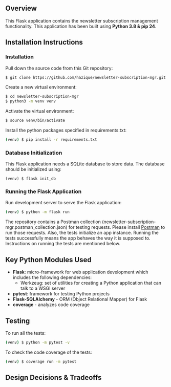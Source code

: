 ## Overview

This Flask application contains the newsletter subscription management functionality. This application has been built using **Python 3.8 & pip 24**.

## Installation Instructions

### Installation

Pull down the source code from this Git repository:

```sh
$ git clone https://github.com/hazique/newsletter-subscription-mgr.git
```

Create a new virtual environment:

```sh
$ cd newsletter-subscription-mgr
$ python3 -m venv venv
```

Activate the virtual environment:

```sh
$ source venv/bin/activate
```

Install the python packages specified in requirements.txt:

```sh
(venv) $ pip install -r requirements.txt
```

### Database Initialization

This Flask application needs a SQLite database to store data.  The database should be initialized using:

```
(venv) $ flask init_db
```

### Running the Flask Application

Run development server to serve the Flask application:

```sh
(venv) $ python -m flask run
```

The repository contains a Postman collection (newsletter-subscription-mgr.postman_collection.json) for testing requests. Please install [Postman](https://www.postman.com/downloads/) to run those requests. Also, the tests initialize an app instance. Running the tests successfully means the app behaves the way it is supposed to. Instructions on running the tests are mentioned below.

## Key Python Modules Used

* **Flask**: micro-framework for web application development which includes the following dependencies:
  * Werkzeug: set of utilities for creating a Python application that can talk to a WSGI server
* **pytest**: framework for testing Python projects
* **Flask-SQLAlchemy** - ORM (Object Relational Mapper) for Flask
* **coverage** - analyzes code coverage


## Testing

To run all the tests:

```sh
(venv) $ python -m pytest -v
```

To check the code coverage of the tests:

```sh
(venv) $ coverage run -m pytest
```


## Design Decisions & Tradeoffs
